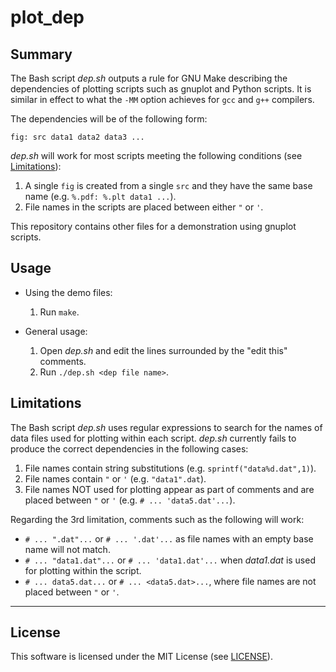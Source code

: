 # plot_dep

## Summary

The Bash script *dep.sh* outputs a rule for GNU Make describing the dependencies of plotting scripts such as gnuplot and Python scripts. It is similar in effect to what the `-MM` option achieves for `gcc` and `g++` compilers.

The dependencies will be of the following form:

```
fig: src data1 data2 data3 ...
```

*dep.sh* will work for most scripts meeting the following conditions (see [Limitations](https://github.com/ty-foobar/plot_dep#limitations)):

1. A single `fig` is created from a single `src` and they have the same base name (e.g. `%.pdf: %.plt data1 ...`).
2. File names in the scripts are placed between either `"` or `'`.

This repository contains other files for a demonstration using gnuplot scripts.

## Usage

- Using the demo files:
    1. Run `make`.

- General usage:
    1. Open *dep.sh* and edit the lines surrounded by the "edit this" comments.
    2. Run `./dep.sh <dep file name>`.

## Limitations

The Bash script *dep.sh* uses regular expressions to search for the names of data files used for plotting within each script. *dep.sh* currently fails to produce the correct dependencies in the following cases:

1. File names contain string substitutions (e.g. `sprintf("data%d.dat",1)`).
2. File names contain `"` or `'` (e.g. `"data1".dat`).
3. File names NOT used for plotting appear as part of comments and are placed between `"` or `'` (e.g. `# ... 'data5.dat'...`).

Regarding the 3rd limitation, comments such as the following will work:

- `# ... ".dat"...` or `# ... '.dat'...` as file names with an empty base name will not match.
- `# ... "data1.dat"...` or `# ... 'data1.dat'...` when *data1.dat* is used for plotting within the script.
- `# ... data5.dat...` or `# ... <data5.dat>...`, where file names are not placed between `"` or `'`.

---

## License

This software is licensed under the MIT License (see [LICENSE](https://github.com/ty-foobar/plot_dep/blob/main/LICENSE)).
